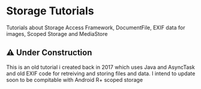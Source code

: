 # Storage Tutorials

Tutorials about Storage Access Framework, DocumentFile, EXIF data for images, Scoped Storage and MediaStore


## ⚠️ Under Construction
This is an old tutorial i created back in 2017 which uses Java and AsyncTask and old EXIF code for retreiving
and storing files and data. I intend to update soon to be compitable with Android R+ scoped storage